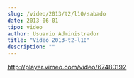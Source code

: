 ```yaml
---
slug: /video/2013/t2/l10/sabado
date: 2013-06-01
tipo: video
author: Usuario Administrador
title: "Video 2013-t2-l10"
description: ""
---
```


http://player.vimeo.com/video/67480192
